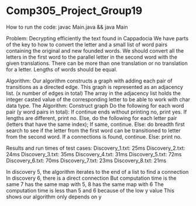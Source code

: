 # Comp305_Project_Group19
How to run the code:
javac Main.java && java Main

Problem:
Decrypting efficiently the text found in Cappadocia
We have parts of the key to how to convert the letter and a small list of word pairs containing the original and new founded words.
We should convert all the letters in the first word to the parallel letter in the second word with the given translations.
There can be more than one translation or no translation for a letter.
Lengths of words should be equal. 

Algorithm:
Our algorithm constructs a graph with adding each pair of transitions as a directed edge. This graph is represented as an adjacency list. (x number of edges in total)
The array in the adjacency list holds the integer casted value of the corresponding letter to be able to work with char data type.
The Algorithm:
Construct graph
Do the following for each word pair (y word pairs in total): If continue ends without printing no, print yes.
  If lengths are different, print no.
  Else, do the following for each letter pair (letters that have the same index);
    If same, continue.
    Else: do breadth first search to see if the letter from the first word can be transitioned to letter from the second word.
      If a connections is found, continue.
      Else: print no.

Results and run times of test cases:
  Discovery_1.txt: 25ms	Discovery_2.txt: 24ms	Discovery_3.txt: 35ms	Discovery_4.txt: 31ms
  Discovery_5.txt: 72ms
  Discovery_6.txt: 70ms
  Discovery_7.txt: 23ms
  Discovery_8.txt: 21ms
  
  In discovery 5, the algorithm iterates to the end of a list to find a connection 
  In discovery 6, there is a direct connection But computation time is the same
  7 has the same map with 5, 8 has the same map with 6 
  The computation time is less than 5 and 6 because of the low y value
  This shows our algorithm only depends on y
